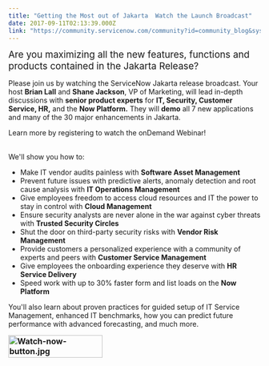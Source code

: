 ```yaml
---
title: "Getting the Most out of Jakarta  Watch the Launch Broadcast"
date: 2017-09-11T02:13:39.000Z
link: "https://community.servicenow.com/community?id=community_blog&sys_id=d53e2e6ddbd0dbc01dcaf3231f9619b0"
---
```

<p><span style="font-size: 14pt;">Are you maximizing all the new features, functions and products contained in the Jakarta Release?</span></p><p></p><p>Please join us by watching the ServiceNow Jakarta release broadcast. Your host <strong>Brian Lall</strong> and <strong>Shane Jackson</strong>, VP of Marketing, will lead in-depth discussions with <strong>senior product experts</strong> for <strong>IT, Security, Customer Service, HR,</strong> and the <strong>Now Platform.</strong> They will <strong>demo</strong> all 7 new applications and many of the 30 major enhancements in Jakarta.</p><p></p><p>Learn more by registering to watch the onDemand Webinar!</p><p><br/>We'll show you how to:</p><ul><li>Make IT vendor audits painless with <strong>Software Asset Management </strong></li><li>Prevent future issues with predictive alerts, anomaly detection and root cause analysis with <strong>IT Operations Management </strong></li><li>Give employees freedom to access cloud resources and IT the power to stay in control with <strong>Cloud Management </strong></li><li>Ensure security analysts are never alone in the war against cyber threats with <strong>Trusted Security Circles</strong></li><li>Shut the door on third-party security risks with <strong>Vendor Risk Management </strong></li><li>Provide customers a personalized experience with a community of experts and peers with <strong>Customer Service Management </strong></li><li>Give employees the onboarding experience they deserve with <strong>HR Service Delivery</strong></li><li>Speed work with up to 30% faster form and list loads on the <strong>Now Platform </strong></li></ul><p></p><p>You'll also learn about proven practices for guided setup of IT Service Management, enhanced IT benchmarks, how you can predict future performance with advanced forecasting, and much more.</p><p></p><p><a href="https://event.on24.com/eventRegistration/EventLobbyServlet?target=reg20.jsp&amp;referrer=https%3A//community.servicenow.com/external-link.jspa%3Furl%3Dhttps%253A%252F%252Fevent.on24.com%252Fwcc%252Fr%252F1451410%252F7A436307054BD43C0D0A01C18E36E896&amp;eventid=1451410&amp;sessionid=1&amp;key=7A436307054BD43C0D0A01C18E36E896&amp;regTag=&amp;sourcepage=register"><span style="font-size: 12pt;"><strong><img  alt="Watch-now-button.jpg" class="image-2 jive-image" height="45" src="ccf655c6db1c97049c9ffb651f96197e.iix" width="188"/></strong></span></a></p>